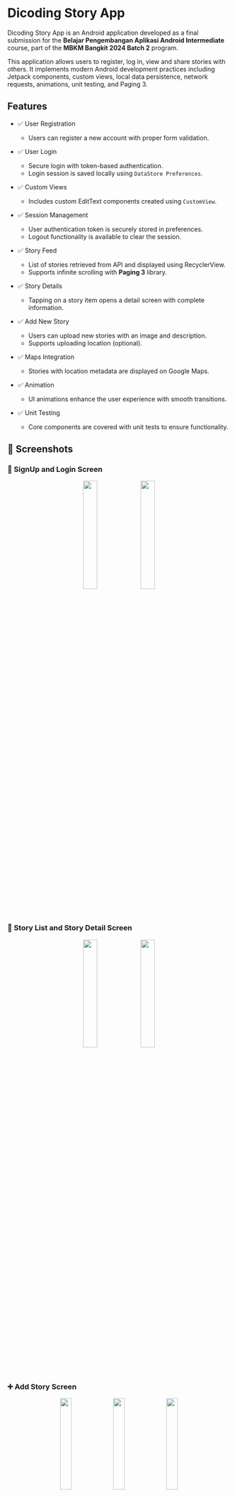 # Dicoding Story App

Dicoding Story App is an Android application developed as a final submission for the **Belajar Pengembangan Aplikasi Android Intermediate** course, part of the **MBKM Bangkit 2024 Batch 2** program.

This application allows users to register, log in, view and share stories with others. It implements modern Android development practices including Jetpack components, custom views, local data persistence, network requests, animations, unit testing, and Paging 3.

## Features

- ✅ User Registration
  - Users can register a new account with proper form validation.
  
- ✅ User Login
  - Secure login with token-based authentication.
  - Login session is saved locally using `DataStore Preferences`.

- ✅ Custom Views
  - Includes custom EditText components created using `CustomView`.

- ✅ Session Management
  - User authentication token is securely stored in preferences.
  - Logout functionality is available to clear the session.

- ✅ Story Feed
  - List of stories retrieved from API and displayed using RecyclerView.
  - Supports infinite scrolling with **Paging 3** library.

- ✅ Story Details
  - Tapping on a story item opens a detail screen with complete information.

- ✅ Add New Story
  - Users can upload new stories with an image and description.
  - Supports uploading location (optional).

- ✅ Maps Integration
  - Stories with location metadata are displayed on Google Maps.

- ✅ Animation
  - UI animations enhance the user experience with smooth transitions.

- ✅ Unit Testing
  - Core components are covered with unit tests to ensure functionality.

## 📸 Screenshots

### 🔐 SignUp and Login Screen
<p align="center">
  <img src="https://github.com/user-attachments/assets/d08f35fa-e2c1-4650-922a-88bac6afcb12" width="25%" />
  <img src="https://github.com/user-attachments/assets/ac8bdd50-47dc-4755-b00b-d20fd198e032" width="25%" />
</p>

### 📜 Story List and Story Detail Screen
<p align="center">
  <img src="https://github.com/user-attachments/assets/5b0978b4-847f-46e7-9050-1c2926aced00" width="25%" />
  <img src="https://github.com/user-attachments/assets/e551aa0b-3a89-4d58-87fa-35d6e5d12222" width="25%" />
</p>

### ➕ Add Story Screen
<p align="center">
  <img src="https://github.com/user-attachments/assets/aafc3f3a-8656-430a-8705-63ebc543f1f9" width="23%" />
  <img src="https://github.com/user-attachments/assets/391dbbe3-8b09-47a3-94fc-14dee9655409" width="23%" />
  <img src="https://github.com/user-attachments/assets/43830d7f-0e02-4cba-a6b1-e454debad603" width="23%" />
</p>

### 🗺️ Map Screen
<p align="center">
  <img src="https://github.com/user-attachments/assets/ff376a4b-34c8-4313-bbc2-4b8344543765" width="23%" />
  <img src="https://github.com/user-attachments/assets/c8916f72-eff1-434d-89f8-9e58db583f05" width="23%" />
  <img src="https://github.com/user-attachments/assets/223145b1-3154-44f6-b418-3523fbdb73ef" width="23%" />
</p>

## Tech Stack

- Kotlin
- Retrofit2 + OkHttp
- Jetpack ViewModel + LiveData
- Jetpack Navigation Component
- Paging 3
- Google Maps SDK
- DataStore Preferences
- Coroutine & Flow
- Glide (for image loading)
- Custom View
- Unit Testing with JUnit and Mockito

## Getting Started

To build and run this project:

1. Clone this repository
2. Open the project in Android Studio
3. Set up your API key for Google Maps (if required)
4. Run on a physical device or emulator with minimum SDK 21+

## Acknowledgments

This project is part of the final submission for the Android Intermediate Learning Path by Dicoding and Bangkit Academy 2024. Special thanks to the mentors, reviewers, and the Dicoding team.

---

> For any feedback or suggestions, feel free to open an issue or contact me via email at **zahraaalfiya@gmail.com**.

